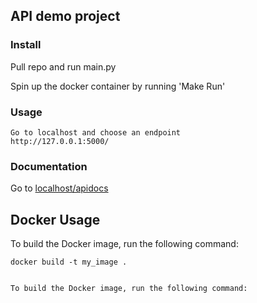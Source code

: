 ## API demo project

### Install
Pull repo 
and run main.py

Spin up the docker container by running 'Make Run' 

### Usage
```
Go to localhost and choose an endpoint
http://127.0.0.1:5000/
```

### Documentation

Go to [localhost/apidocs](http://127.0.0.1:5000//apidocs)



## Docker Usage

To build the Docker image, run the following command:

```docker
docker build -t my_image .


To build the Docker image, run the following command:
```

